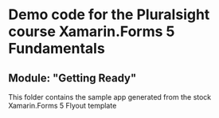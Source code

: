 # Demo code for the Pluralsight course Xamarin.Forms 5 Fundamentals

## Module: "Getting Ready"
This folder contains the sample app generated from the stock Xamarin.Forms 5 Flyout template
